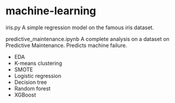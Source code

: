 # machine-learning

iris.py
A simple regression model on the famous iris dataset.

predictive_maintenance.ipynb
A complete analysis on a dataset on Predictive Maintenance. Predicts machine failure.
- EDA
- K-means clustering
- SMOTE
- Logistic regression
- Decision tree
- Random forest
- XGBoost
